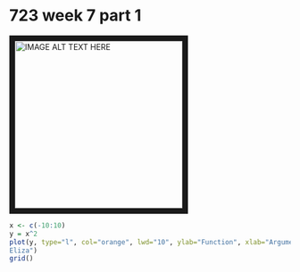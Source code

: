 # 723 week 7 part 1

<a href="https://www.youtube.com/watch?v=irrqzUm4yCo&feature=youtu.be
" target="_blank"><img src="https://image.ibb.co/dUywGV/Function-1.png" 
alt="IMAGE ALT TEXT HERE" width="300" height="300" border="10" /></a>

```R
x <- c(-10:10)
y = x^2
plot(y, type="l", col="orange", lwd="10", ylab="Function", xlab="Argument", main="Parabola y = x ^ 2
Eliza")
grid()
```
